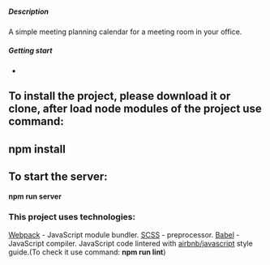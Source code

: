 ##### Description 
A simple meeting planning calendar for a meeting room in your office.

##### Getting start
-
To install the project, please download it or clone, after load node modules of the project use command:
-
npm install
-
To start the server: 
-
**npm run server**

### This project uses technologies:
[Webpack](https://webpack.js.org/) - JavaScript module bundler.
[SCSS](https://sass-lang.com/) - preprocessor.
[Babel](https://babeljs.io/) - JavaScript compiler.
JavaScript code lintered with [airbnb/javascript](https://github.com/airbnb/javascript) style guide.(To check it use command: **npm run lint**)
